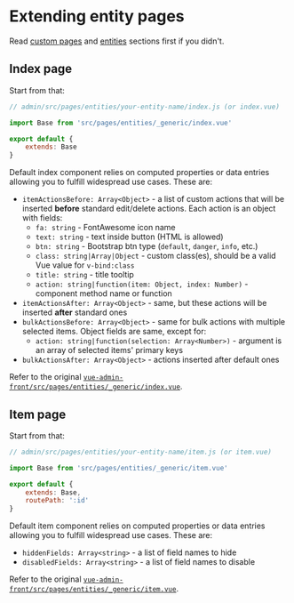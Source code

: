 # Extending entity pages

Read [custom pages](custom-pages.md) and [entities](/entities.md) sections first if you didn't.

## Index page

Start from that:

```javascript
// admin/src/pages/entities/your-entity-name/index.js (or index.vue)

import Base from 'src/pages/entities/_generic/index.vue'

export default {
    extends: Base
}
```

Default index component relies on computed properties or data entries allowing you to fulfill widespread use cases. These are:
* `itemActionsBefore: Array<Object>` - a list of custom actions that will be inserted **before** standard edit/delete actions.
Each action is an object with fields:
	* `fa: string` - FontAwesome icon name
	* `text: string` - text inside button (HTML is allowed)
	* `btn: string` - Bootstrap btn type (`default`, `danger`, `info`, etc.)
	* `class: string|Array|Object` - custom class(es), should be a valid Vue value for `v-bind:class`
	* `title: string` - title tooltip
	* `action: string|function(item: Object, index: Number)` - component method name or function
* `itemActionsAfter: Array<Object>` - same, but these actions will be inserted **after** standard ones
* `bulkActionsBefore: Array<Object>` - same for bulk actions with multiple selected items. Object fields are same, except for:
	* `action: string|function(selection: Array<Number>)` - argument is an array of selected items' primary keys
* `bulkActionsAfter: Array<Object>` - actions inserted after default ones

Refer to the original [`vue-admin-front/src/pages/entities/_generic/index.vue`](https://github.com/mrTimofey/vue-admin/blob/master/src/pages/entity/_generic/index.vue).

## Item page

Start from that:

```javascript
// admin/src/pages/entities/your-entity-name/item.js (or item.vue)

import Base from 'src/pages/entities/_generic/item.vue'

export default {
    extends: Base,
    routePath: ':id'
}
```

Default item component relies on computed properties or data entries allowing you to fulfill widespread use cases. These are:
* `hiddenFields: Array<string>` - a list of field names to hide
* `disabledFields: Array<string>` - a list of field names to disable

Refer to the original [`vue-admin-front/src/pages/entities/_generic/item.vue`](https://github.com/mrTimofey/vue-admin/blob/master/src/pages/entity/_generic/item.vue).